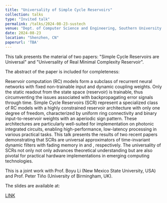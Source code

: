 ```yaml
---
title: "Universality of Simple Cycle Reservoirs"
collection: talks
type: "Invited talk"
permalink: /talks/2024-08-23-sustech
venue: "Dept. of Computer Science and Engineering, Southern University of Science and Technology"
date: 2024-08-23
location: "Shenzhen, CN"
paperurl: 'TBA'
---
```


This talk presents the material of two papers: "Simple Cycle Reservoirs are Universal" and "Universality of Real Minimal Complexity Reservoir". 

The abstract of the paper is included for completeness:

Reservoir computation (RC) models form a subclass of recurrent neural networks with fixed non-trainable input and dynamic coupling weights. Only the static readout from the state space (reservoir) is trainable, thus circumventing the issues associated with backpropagating error signals through time. 
Simple Cycle Reservoirs (SCR) represent a specialized class of RC models with a highly constrained reservoir architecture with only one degree of freedom, characterized by uniform ring connectivity and binary input-to-reservoir weights with an aperiodic sign pattern. These architectures are particularly well-suited for implementation on photonic integrated circuits, enabling high-performance, low-latency processing in various practical tasks.
This talk presents the results of two recent papers demonstrating that SCRs are universal approximators of time-invariant dynamic filters with fading memory in and , respectively. The universality of SCRs not only not only advances theoretical understanding but are also pivotal for practical hardware implementations in emerging computing technologies.

This is a joint work with Prof. Boyu Li (New Mexico State University, USA)  and Prof. Peter Tiňo (University of Birmingham, UK).

The slides are available at:
<div class="link">
          <a href="TBA" target = "_blank">LINK</a>
</div>

